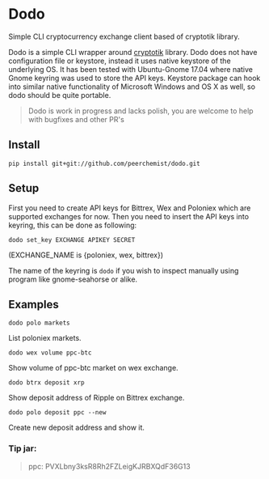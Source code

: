 # Dodo

Simple CLI cryptocurrency exchange client based of cryptotik library.

Dodo is a simple CLI wrapper around [cryptotik](https://github.com/peerchemist/cryptotik) library.
Dodo does not have configuration file or keystore, instead it uses native keystore of the underlying OS.
It has been tested with Ubuntu-Gnome 17.04 where native Gnome keyring was used to store the API keys.
Keystore package can hook into similar native functionality of Microsoft Windows and OS X as well, so dodo should be quite portable.

> Dodo is work in progress and lacks polish, you are welcome to help with bugfixes and other PR's

## Install

`pip install git+git://github.com/peerchemist/dodo.git`

## Setup

First you need to create API keys for Bittrex, Wex and Poloniex which are supported exchanges for now.
Then you need to insert the API keys into keyring, this can be done as following:

`dodo set_key EXCHANGE APIKEY SECRET`

(EXCHANGE_NAME is {poloniex, wex, bittrex})

The name of the keyring is `dodo` if you wish to inspect manually using program like gnome-seahorse or alike.

## Examples

`dodo polo markets`

List poloniex markets.

`dodo wex volume ppc-btc`

Show volume of ppc-btc market on wex exchange.

`dodo btrx deposit xrp`

Show deposit address of Ripple on Bittrex exchange.

`dodo polo deposit ppc --new`

Create new deposit address and show it.

### Tip jar:

> ppc: PVXLbny3ksR8Rh2FZLeigKJRBXQdF36G13
